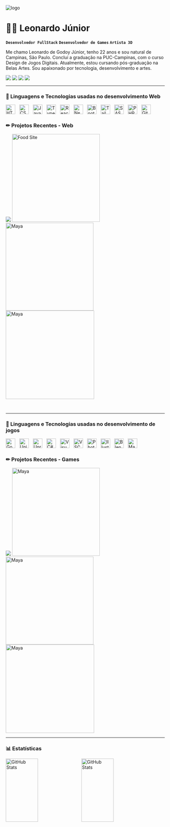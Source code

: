 ![logo](https://64.media.tumblr.com/dd589ece3aca56139de4c9e3f54d7476/4629bd3bfc1ff56c-8a/s1280x1920/0204fa4c42f5e3f7b0fb97de5aefa82e5a79dd34.jpg)

# 🐱‍👤 Leonardo Júnior

**`Desenvolvedor FullStack`**
**`Desenvolvedor de Games`**
**`Artista 3D`**

Me chamo Leonardo de Godoy Júnior, tenho 22 anos e sou natural de Campinas, São Paulo. Concluí a graduação na PUC-Campinas, com o curso Design de Jogos Digitais. Atualmente, estou cursando pós-graduação na Belas Artes. Sou apaixonado por tecnologia, desenvolvimento e artes.

<p align="left">
    <a href="https://www.instagram.com/leo_godoy_jr?igsh=NXRkZjI2bWd0MDd6&utm_source=qr" target="_blank" title="Veja meu perfil"><img src="https://img.shields.io/badge/-Instagram-%23E4405F?style=for-the-badge&logo=instagram&logoColor=white" target="_blank"></a>
    <a href="https://www.linkedin.com/in/leonardo-de-godoy-junior/" target="_blank" title="Veja meu perfil profissional"><img src="https://img.shields.io/badge/-LinkedIn-%230077B5?style=for-the-badge&logo=linkedin&logoColor=white" target="_blank"></a> 
    <a href = "https://www.behance.net/leonardogodoy10"><img src="https://img.shields.io/badge/-Behance-%23319?style=for-the-badge&logo=behance&logoColor=white" target="_blank"></a>
    <a href = "mailto:leogodoyjunior@gmail.com"><img src="https://img.shields.io/badge/-Gmail-%23333?style=for-the-badge&logo=gmail&logoColor=white" target="_blank"></a>
</p>

---

### 🤖 Linguagens e Tecnologias usadas no desenvolvimento Web 

<img 
    align="left" 
    alt="HTML"
    title="HTML" 
    width="30px" 
    style="padding-right: 10px;" 
    src="https://cdn.jsdelivr.net/gh/devicons/devicon@latest/icons/html5/html5-original.svg" 
/>
<img 
    align="left" 
    alt="CSS" 
    title="CSS"
    width="30px" 
    style="padding-right: 10px;" 
    src="https://cdn.jsdelivr.net/gh/devicons/devicon@latest/icons/css3/css3-original.svg" 
/>
<img 
    align="left" 
    alt="JavaScript" 
    title="JavaScript"
    width="30px" 
    style="padding-right: 10px;" 
    src="https://cdn.jsdelivr.net/gh/devicons/devicon@latest/icons/javascript/javascript-original.svg" 
/>
<img 
    align="left" 
    alt="TypeScript"
    title="TypeScript" 
    width="30px" 
    style="padding-right: 10px;" 
    src="https://cdn.jsdelivr.net/gh/devicons/devicon@latest/icons/typescript/typescript-original.svg" 
/>
<img 
    align="left" 
    alt="React"
    title="React" 
    width="30px" 
    style="padding-right: 10px;" 
    src="https://cdn.jsdelivr.net/gh/devicons/devicon@latest/icons/react/react-original.svg" 
/>
<img 
    align="left" 
    alt="Next.js" 
    title="Next.js"
    width="30px" 
    style="padding-right: 10px;" 
    src="https://cdn.jsdelivr.net/gh/devicons/devicon@latest/icons/nextjs/nextjs-original.svg" 
/>
<img 
    align="left" 
    alt="Bootstrap"
    title="Bootstrap" 
    width="30px" 
    style="padding-right: 10px;" 
    src="https://cdn.jsdelivr.net/gh/devicons/devicon@latest/icons/bootstrap/bootstrap-original.svg" 
/>
<img 
    align="left" 
    alt="Tailwind" 
    title="Tailwind"
    width="30px" 
    style="padding-right: 10px;" 
    src="https://cdn.jsdelivr.net/gh/devicons/devicon@latest/icons/tailwindcss/tailwindcss-original.svg" 
/>
<img 
    align="left" 
    alt="SASS" 
    title="SASS"
    width="30px" 
    style="padding-right: 10px;" 
    src="https://cdn.jsdelivr.net/gh/devicons/devicon@latest/icons/sass/sass-original.svg" 
/>
<img 
    align="left" 
    alt="PHP" 
    title="PHP"
    width="30px" 
    style="padding-right: 10px;" 
    src="https://cdn.jsdelivr.net/gh/devicons/devicon@latest/icons/php/php-original.svg" 
/>
<img 
    align="left" 
    alt="Git" 
    title="Git"
    width="30px" 
    style="padding-right: 10px;" 
    src="https://cdn.jsdelivr.net/gh/devicons/devicon@latest/icons/git/git-original.svg" 
/>
<br/>

#

### ✏ Projetos Recentes - Web
<!-- BEGIN YOUTUBE-CARDS -->
<img src="https://github.com/user-attachments/assets/2f89f8e2-b3dd-40b0-bdd2-ebd6c2daab83"><img>
<img 
    alt="Food Site" 
    title="Food Site"
    width="278px" 
    src="https://github.com/user-attachments/assets/94987e4a-5324-4468-8edb-3bf3ffa8f00f"
/>
<img 
    alt="Maya" 
    title="Maya"
    width="278px" 
    src="https://github.com/user-attachments/assets/c759f09b-f89b-4ff3-8c99-66bf21f69d54"
/>
<img 
    alt="Maya" 
    title="Maya"
    width="280px" 
    src="https://github.com/user-attachments/assets/927c635d-e8d6-44fd-a4ac-53081fb8dafe"
/>


<br/>

---

### 🤖 Linguagens e Tecnologias usadas no desenvolvimento de jogos 

<img 
    align="left" 
    alt="Godot"
    title="Godot" 
    width="30px" 
    style="padding-right: 10px;" 
    src="https://cdn.jsdelivr.net/gh/devicons/devicon@latest/icons/godot/godot-original.svg"
/>
<img 
    align="left" 
    alt="Unity" 
    title="Unity"
    width="30px" 
    style="padding-right: 10px;"   
    src="https://cdn.jsdelivr.net/gh/devicons/devicon@latest/icons/unity/unity-original.svg"   
/>
<img 
    align="left" 
    alt="Unreal" 
    title="Unreal"
    width="30px" 
    style="padding-right: 10px;" 
    src="https://cdn.jsdelivr.net/gh/devicons/devicon@latest/icons/unrealengine/unrealengine-original.svg"
/>
<img 
    align="left" 
    alt="C#"
    title="C#" 
    width="30px" 
    style="padding-right: 10px;" 
    src="https://cdn.jsdelivr.net/gh/devicons/devicon@latest/icons/csharp/csharp-original.svg"
/>
<img 
    align="left" 
    alt="Visual Studio"
    title="Visual Studio" 
    width="30px" 
    style="padding-right: 10px;" 
    src="https://cdn.jsdelivr.net/gh/devicons/devicon@latest/icons/visualstudio/visualstudio-original.svg"
/>
<img 
    align="left" 
    alt="VSCode" 
    title="VSCode"
    width="30px" 
    style="padding-right: 10px;" 
    src="https://cdn.jsdelivr.net/gh/devicons/devicon@latest/icons/vscode/vscode-original.svg"
/>
<img 
    align="left" 
    alt="PhotoShop"
    title="PhtoShop" 
    width="30px" 
    style="padding-right: 10px;" 
    src="https://cdn.jsdelivr.net/gh/devicons/devicon@latest/icons/photoshop/photoshop-original.svg"        
/>
<img 
    align="left" 
    alt="Illustrator" 
    title="Illustrator"
    width="30px" 
    style="padding-right: 10px;" 
    src="https://cdn.jsdelivr.net/gh/devicons/devicon@latest/icons/illustrator/illustrator-plain.svg"     
/>
<img 
    align="left" 
    alt="Blender" 
    title="Blender"
    width="30px" 
    style="padding-right: 10px;" 
    src="https://cdn.jsdelivr.net/gh/devicons/devicon@latest/icons/blender/blender-original.svg"
/>
<img 
    align="left" 
    alt="Maya" 
    title="Maya"
    width="30px" 
    style="padding-right: 10px;" 
    src="https://cdn.jsdelivr.net/gh/devicons/devicon@latest/icons/maya/maya-original.svg"
/>
<br/>

#

### ✏ Projetos Recentes - Games

<!-- BEGIN YOUTUBE-CARDS -->
<img src="https://github.com/user-attachments/assets/2f89f8e2-b3dd-40b0-bdd2-ebd6c2daab83"><img>
<img 
    alt="Maya" 
    title="Maya"
    width="278px" 
    src="https://github.com/user-attachments/assets/94987e4a-5324-4468-8edb-3bf3ffa8f00f"
/>
<img 
    alt="Maya" 
    title="Maya"
    width="278px" 
    src="https://github.com/user-attachments/assets/94987e4a-5324-4468-8edb-3bf3ffa8f00f"
/>
<img 
    alt="Maya" 
    title="Maya"
    width="280px" 
    src="https://github.com/user-attachments/assets/94987e4a-5324-4468-8edb-3bf3ffa8f00f"
/>
<br/>
<!-- END YOUTUBE-CARDS -->

---

### 📊 Estatísticas

<p>
  <img 
    align="left" 
    alt="GitHub Stats" 
    height="200" 
    width="45%"
    style="padding-right: 10px;" 
    src="https://github-readme-stats.vercel.app/api?username=LeoGjr&show_icons=true&theme=tokyonight&include_all_commits=true&locale=pt-br" 
  />

   <img 
      align="left" 
      alt="GitHub Stats" 
      height="200" 
      width="45%"
      src="https://github-readme-stats.vercel.app/api/top-langs/?username=LeoGjr&theme=tokyonight&layout=compact&custom_title=Tecnologias&langs_count=9" 
  />
<br />
</p>




